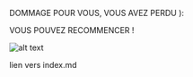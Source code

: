 
DOMMAGE POUR VOUS, VOUS AVEZ PERDU ): 

VOUS POUVEZ RECOMMENCER !

![alt text](https://play-lh.googleusercontent.com/_OtBuzwsIbpRBQvh3ulJdExAJB0jgtG0f8X1AjGWJAObbRH-dNDpC_2vkF4eOOP3B_E=w240-h480)




lien vers index.md
